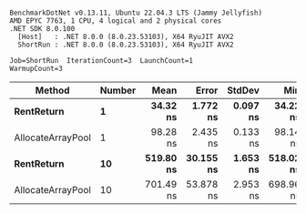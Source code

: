 ```

BenchmarkDotNet v0.13.11, Ubuntu 22.04.3 LTS (Jammy Jellyfish)
AMD EPYC 7763, 1 CPU, 4 logical and 2 physical cores
.NET SDK 8.0.100
  [Host]   : .NET 8.0.0 (8.0.23.53103), X64 RyuJIT AVX2
  ShortRun : .NET 8.0.0 (8.0.23.53103), X64 RyuJIT AVX2

Job=ShortRun  IterationCount=3  LaunchCount=1  
WarmupCount=3  

```
| Method            | Number | Mean      | Error     | StdDev   | Min       | Max       | Allocated |
|------------------ |------- |----------:|----------:|---------:|----------:|----------:|----------:|
| **RentReturn**        | **1**      |  **34.32 ns** |  **1.772 ns** | **0.097 ns** |  **34.22 ns** |  **34.41 ns** |         **-** |
| AllocateArrayPool | 1      |  98.28 ns |  2.435 ns | 0.133 ns |  98.14 ns |  98.40 ns |         - |
| **RentReturn**        | **10**     | **519.80 ns** | **30.155 ns** | **1.653 ns** | **518.02 ns** | **521.29 ns** |         **-** |
| AllocateArrayPool | 10     | 701.49 ns | 53.878 ns | 2.953 ns | 698.96 ns | 704.73 ns |         - |
